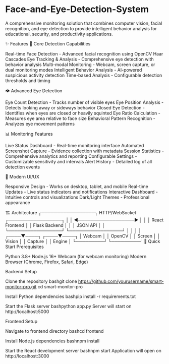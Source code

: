 # Face-and-Eye-Detection-System
A comprehensive monitoring solution that combines computer vision, facial recognition, and eye detection to provide intelligent behavior analysis for educational, security, and productivity applications.

✨ Features
🎯 Core Detection Capabilities

Real-time Face Detection - Advanced facial recognition using OpenCV Haar Cascades
Eye Tracking & Analysis - Comprehensive eye detection with behavior analysis
Multi-modal Monitoring - Webcam, screen capture, or dual monitoring modes
Intelligent Behavior Analysis - AI-powered suspicious activity detection
Time-based Analysis - Configurable detection thresholds and timing

👁️ Advanced Eye Detection

Eye Count Detection - Tracks number of visible eyes
Eye Position Analysis - Detects looking away or sideways behavior
Closed Eye Detection - Identifies when eyes are closed or heavily squinted
Eye Ratio Calculation - Measures eye area relative to face size
Behavioral Pattern Recognition - Analyzes eye movement patterns

📊 Monitoring Features

Live Status Dashboard - Real-time monitoring interface
Automated Screenshot Capture - Evidence collection with metadata
Session Statistics - Comprehensive analytics and reporting
Configurable Settings - Customizable sensitivity and intervals
Alert History - Detailed log of all detection events

🎨 Modern UI/UX

Responsive Design - Works on desktop, tablet, and mobile
Real-time Updates - Live status indicators and notifications
Interactive Dashboard - Intuitive controls and visualizations
Dark/Light Themes - Professional appearance

🏗️ Architecture
┌─────────────────┐    HTTP/WebSocket    ┌─────────────────┐
│                 │ ◄──────────────────► │                 │
│  React Frontend │                      │ Flask Backend   │
│                 │      JSON API        │                 │
└─────────────────┘                      └─────────────────┘
         │                                        │
         │                                        │
    ┌────▼────┐                              ┌────▼────┐
    │ Webcam  │                              │ OpenCV  │
    │ Screen  │                              │ Vision  │
    │ Capture │                              │ Engine  │
    └─────────┘                              └─────────┘
🚀 Quick Start
Prerequisites

Python 3.8+
Node.js 16+
Webcam (for webcam monitoring)
Modern Browser (Chrome, Firefox, Safari, Edge)

Backend Setup

Clone the repository
bashgit clone https://github.com/yourusername/smart-monitor-pro.git
cd smart-monitor-pro

Install Python dependencies
bashpip install -r requirements.txt

Start the Flask server
bashpython app.py
Server will start on http://localhost:5000

Frontend Setup

Navigate to frontend directory
bashcd frontend

Install Node.js dependencies
bashnpm install

Start the React development server
bashnpm start
Application will open on http://localhost:3000
